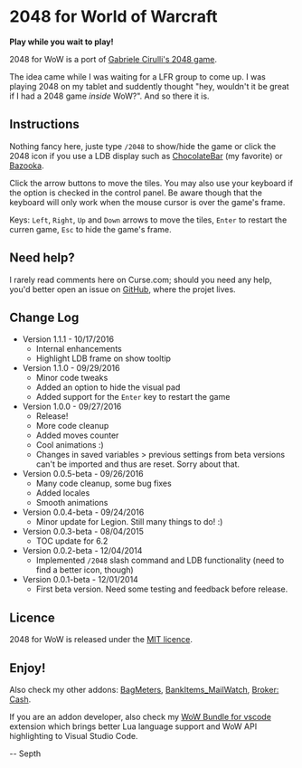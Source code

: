 # 2048 for World of Warcraft

**Play while you wait to play!**

2048 for WoW is a port of [Gabriele Cirulli's 2048 game](http://gabrielecirulli.github.io/2048/).

The idea came while I was waiting for a LFR group to come up. I was playing 2048 on my tablet and suddently thought "hey, wouldn't it be great if I had a 2048 game *inside* WoW?". And so there it is.


## Instructions

Nothing fancy here, juste type `/2048` to show/hide the game or click the 2048 icon if you use a LDB display such as [ChocolateBar](https://mods.curse.com/addons/wow/chocolatebar) (my favorite) or [Bazooka](https://mods.curse.com/addons/wow/bazooka).

Click the arrow buttons to move the tiles. You may also use your keyboard if the option is checked in the control panel. Be aware though that the keyboard will only work when the mouse cursor is over the game's frame.

Keys: `Left`, `Right`, `Up` and `Down` arrows to move the tiles, `Enter` to restart the curren game, `Esc` to hide the game's frame.


## Need help?

I rarely read comments here on Curse.com; should you need any help, you'd better open an issue on [GitHub](https://github.com/Septh/WoW-2048 "GitHub repository"), where the projet lives.


## Change Log

* Version 1.1.1 - 10/17/2016
	* Internal enhancements
	* Highlight LDB frame on show tooltip
* Version 1.1.0 - 09/29/2016
	* Minor code tweaks
	* Added an option to hide the visual pad
	* Added support for the `Enter` key to restart the game
* Version 1.0.0 - 09/27/2016
	* Release!
	* More code cleanup
	* Added moves counter
	* Cool animations :)
	* Changes in saved variables > previous settings from beta versions can't be imported and thus are reset. Sorry about that.
* Version 0.0.5-beta - 09/26/2016
	* Many code cleanup, some bug fixes
	* Added locales
	* Smooth animations
* Version 0.0.4-beta - 09/24/2016
	* Minor update for Legion. Still many things to do! :)
* Version 0.0.3-beta - 08/04/2015
	* TOC update for 6.2
* Version 0.0.2-beta - 12/04/2014
	* Implemented `/2048` slash command and LDB functionality (need to find a better icon, though)
* Version 0.0.1-beta - 12/01/2014
	* First beta version. Need some testing and feedback before release.


## Licence

2048 for WoW is released under the [MIT licence](https://opensource.org/licenses/MIT).


## Enjoy!

Also check my other addons: [BagMeters](https://www.curse.com/addons/wow/bagmeters), [BankItems_MailWatch](https://www.curse.com/addons/wow/bankitems_mailwatch), [Broker: Cash](https://www.curse.com/addons/wow/broker_cash).

If you are an addon developer, also check my [WoW Bundle for vscode](https://marketplace.visualstudio.com/items?itemName=Septh.wow-bundle) extension which brings better Lua language support and WoW API highlighting to Visual Studio Code.

-- Septh
